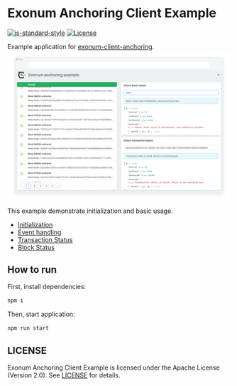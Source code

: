 # Exonum Anchoring Client Example
[![js-standard-style][codestyle-image]][codestyle-url]
[![License][license-image]][license-url]

[codestyle-image]: https://img.shields.io/badge/code%20style-standard-brightgreen.svg
[codestyle-url]: http://standardjs.com
[license-image]: https://img.shields.io/github/license/exonum/exonum-client.svg?style=flat-square
[license-url]: https://opensource.org/licenses/Apache-2.0

Example application for [exonum-client-anchoring](https://github.com/exonum/exonum-client-anchoring).
![Exonum Anchoring Client Example](screenshot.jpg)

This example demonstrate initialization and basic usage.
* [Initialization](https://github.com/exonum/anchoring-client-example/blob/master/src/sagas/initializeCheck.saga.js#L33)
* [Event handling](https://github.com/exonum/anchoring-client-example/blob/master/src/sagas/exonumAnchoring.saga.js)
* [Transaction Status](https://github.com/exonum/anchoring-client-example/blob/master/src/sagas/txStatus.saga.js)
* [Block Status](https://github.com/exonum/anchoring-client-example/blob/master/src/sagas/blockStatus.saga.js)

## How to run
First, install dependencies:
```sh
npm i
```
Then, start application:
```sh
npm run start
```

## LICENSE

Exonum Anchoring Client Example is licensed under the Apache License (Version 2.0).
See [LICENSE](https://github.com/exonum/blockchain-explorer/blob/master/LICENSE) for details.
